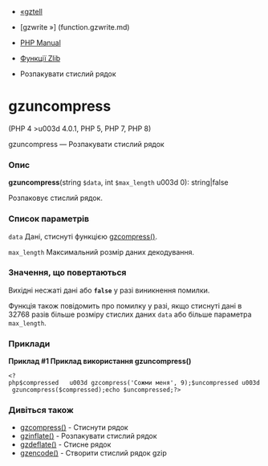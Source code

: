 - [«gztell](function.gztell.md)
- [gzwrite »] (function.gzwrite.md)

- [PHP Manual](index.md)
- [Функції Zlib](ref.zlib.md)
- Розпакувати стислий рядок

# gzuncompress

(PHP 4 \>u003d 4.0.1, PHP 5, PHP 7, PHP 8)

gzuncompress — Розпакувати стислий рядок

### Опис

**gzuncompress**(string `$data`, int `$max_length` u003d 0): string\|false

Розпаковує стислий рядок.

### Список параметрів

`data`
Дані, стиснуті функцією [gzcompress()](function.gzcompress.md).

`max_length`
Максимальний розмір даних декодування.

### Значення, що повертаються

Вихідні несжаті дані або **`false`** у разі виникнення помилки.

Функція також повідомить про помилку у разі, якщо стиснуті дані в 32768
разів більше розміру стислих даних `data` або більше параметра
`max_length`.

### Приклади

**Приклад #1 Приклад використання **gzuncompress()****

` <?php$compressed   u003d gzcompress('Сожми меня', 9);$uncompressed u003d gzuncompress($compressed);echo $uncompressed;?> `

### Дивіться також

- [gzcompress()](function.gzcompress.md) - Стиснути рядок
- [gzinflate()](function.gzinflate.md) - Розпакувати стислий рядок
- [gzdeflate()](function.gzdeflate.md) - Стисне рядок
- [gzencode()](function.gzencode.md) - Створити стислий рядок gzip
